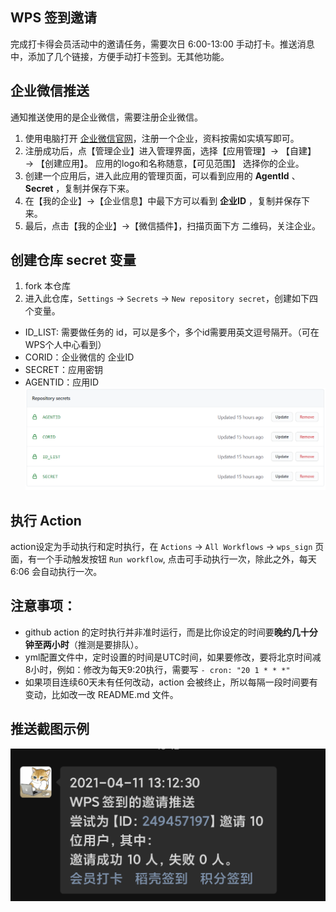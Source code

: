 ## WPS 签到邀请
完成打卡得会员活动中的邀请任务，需要次日 6:00-13:00 手动打卡。推送消息中，添加了几个链接，方便手动打卡签到。无其他功能。
## 企业微信推送
通知推送使用的是企业微信，需要注册企业微信。
1. 使用电脑打开 [企业微信官网](https://work.weixin.qq.com/)，注册一个企业，资料按需如实填写即可。
2. 注册成功后，点【管理企业】进入管理界面，选择【应用管理】→ 【自建】 → 【创建应用】。
   应用的logo和名称随意，【可见范围】 选择你的企业。
3. 创建一个应用后，进入此应用的管理页面，可以看到应用的 **AgentId** 、 **Secret** ，复制并保存下来。
4. 在【我的企业】→【企业信息】中最下方可以看到 **企业ID** ，复制并保存下来。
5. 最后，点击【我的企业】→【微信插件】，扫描页面下方 二维码，关注企业。

## 创建仓库 secret 变量
1. fork 本仓库
2. 进入此仓库，`Settings` -> `Secrets` -> `New repository secret`，创建如下四个变量。
- ID_LIST: 需要做任务的 id，可以是多个，多个id需要用英文逗号隔开。（可在WPS个人中心看到）
- CORID：企业微信的 企业ID
- SECRET：应用密钥
- AGENTID：应用ID
![创建仓库秘密变量](create_secrets.png)

## 执行 Action
action设定为手动执行和定时执行，在 `Actions` -> `All Workflows` -> `wps_sign` 页面，有一个手动触发按钮 `Run workflow`, 点击可手动执行一次，除此之外，每天 6:06 会自动执行一次。
## 注意事项：
- github action 的定时执行并非准时运行，而是比你设定的时间要**晚约几十分钟至两小时**（推测是要排队）。
- yml配置文件中，定时设置的时间是UTC时间，如果要修改，要将北京时间减8小时，例如：修改为每天9:20执行，需要写 `- cron: "20 1 * * *"`
- 如果项目连续60天未有任何改动，action 会被终止，所以每隔一段时间要有变动，比如改一改 README.md 文件。

## 推送截图示例
![推送示例](notify_example.png)
